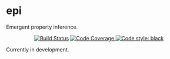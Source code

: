 # epi
Emergent property inference.
<p align="center">
<a href="https://travis-ci.org/cunningham-lab/epi"><img alt="Build Status" src="https://travis-ci.org/cunningham-lab/epi.svg?branch=master"></a>
<a href="https://codecov.io/gh/cunningham-lab/epi/"><img alt="Code Coverage" src="https://codecov.io/gh/cunningham-lab/epi/branch/master/graph/badge.svg">
  <a href="https://github.com/ambv/black"><img alt="Code style: black" src="https://img.shields.io/badge/code%20style-black-000000.svg"></a>
</p>
  
Currently in development.
